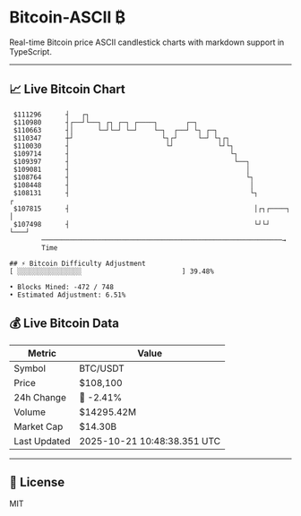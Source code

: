 # Bitcoin-ASCII ₿

Real-time Bitcoin price ASCII candlestick charts with markdown support in TypeScript.

---

## 📈 Live Bitcoin Chart

```
 $111296      ┤   ┌┐                                                       
 $110980      ┤┌──┘└──┐ ┌┐ ┌─┐ ┌────┐       ┌─┐                            
 $110663      ┤│      └─┘└─┘ └─┘    └─┐  ┌──┘ └┐ ┌─┐                       
 $110347      ┼┘                      └┐┌┘     └─┘ └┐┌┐                    
 $110030      ┤                        └┘           └┘└┐                   
 $109714      ┤                                        └┐                  
 $109397      ┤                                         └──┐               
 $109081      ┤                                            │               
 $108764      ┤                                            └┐              
 $108448      ┤                                             │              
 $108131      ┤                                             └┐           ┌ 
 $107815      ┤                                              │┌┐┌────┐   │ 
 $107498      ┤                                              └┘└┘    └───┘ 
        ────────────────────────────────────────────────────────────→
        Time

## ⚡ Bitcoin Difficulty Adjustment
[ ░░░░░░░░░░░░░░░░                         ] 39.48%

• Blocks Mined: -472 / 748
• Estimated Adjustment: 6.51%
```

## 💰 Live Bitcoin Data

| Metric | Value |
|--------|-------|
| Symbol | BTC/USDT |
| Price | $108,100 |
| 24h Change | 🔴 -2.41% |
| Volume | $14295.42M |
| Market Cap | $14.30B |
| Last Updated | 2025-10-21 10:48:38.351 UTC |

---

## 📄 License

MIT